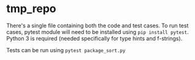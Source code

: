 # tmp_repo

There's a single file containing both the code and test cases. To run test cases, pytest module will need to be installed using `pip install pytest`. Python 3 is required (needed specifically for type hints and f-strings).

Tests can be run using `pytest package_sort.py`

